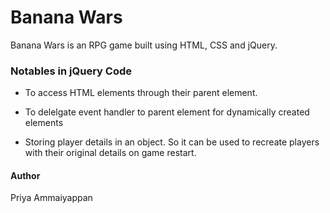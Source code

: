 # Banana Wars 

Banana Wars is an RPG game built using HTML, CSS and jQuery. 

### Notables in jQuery Code

- To access HTML elements through their parent element.

- To delelgate event handler to parent element for dynamically created elements

- Storing player details in an object. So it can be used to recreate players with their original details on game restart.


#### Author

Priya Ammaiyappan

